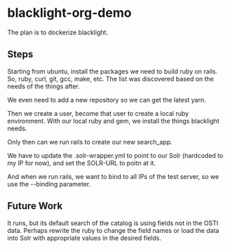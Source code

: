 # blacklight-org-demo

The plan is to dockerize blacklight.

## Steps

Starting from ubuntu, install the packages we need to build
ruby on rails.  So, ruby, curl, git, gcc, make, etc.
The list was discovered based on the needs of the things after.

We even need to add a new repository so we can get the latest yarn.

Then we create a user, become that user to create a local ruby environment.
With our local ruby and gem, we install the things blacklight needs.

Only then can we run rails to create our new search_app.

We have to update the .solr-wrapper.yml to point to our Solr
(hardcoded to my IP for now), and set the SOLR-URL to poitn at it.

And when we run rails, we want to bind to all IPs of the test server,
so we use the --binding parameter.

## Future Work

It runs, but its default search of the catalog is using fields
not in the OSTI data.  Perhaps rewrite the ruby to change the field names
or load the data into Solr with appropriate values in the desired fields.
